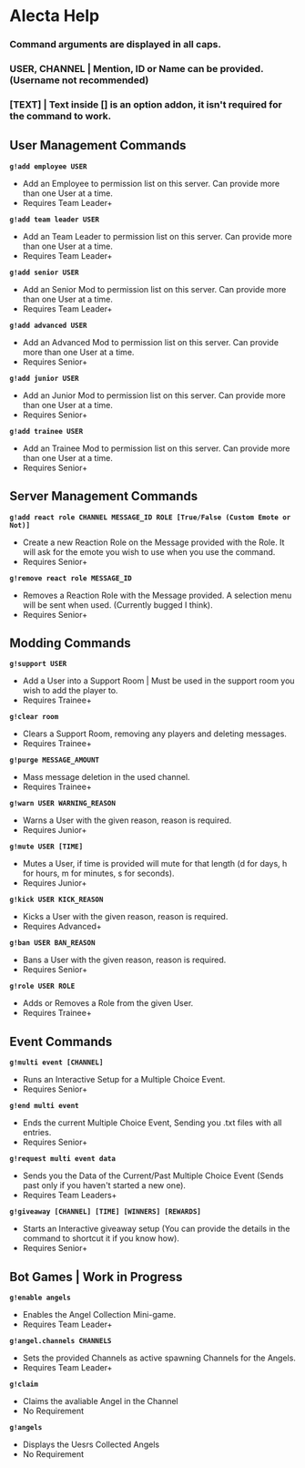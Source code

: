 # Alecta Help

### Command arguments are displayed in all caps.

### USER, CHANNEL | Mention, ID or Name can be provided. (Username not recommended)

### [__TEXT__] |  Text inside [] is an option addon, it isn't required for the command to work.

## User Management Commands
**`g!add employee USER`**
- Add an Employee to permission list on this server. Can provide more than one User at a time. 
- Requires Team Leader+

**`g!add team leader USER`**
- Add an Team Leader to permission list on this server. Can provide more than one User at a time. 
- Requires Team Leader+

**`g!add senior USER`**
- Add an Senior Mod to permission list on this server. Can provide more than one User at a time. 
- Requires Team Leader+

**`g!add advanced USER`**
- Add an Advanced Mod to permission list on this server. Can provide more than one User at a time. 
- Requires Senior+

**`g!add junior USER`**
- Add an Junior Mod to permission list on this server. Can provide more than one User at a time. 
- Requires Senior+

**`g!add trainee USER`**
- Add an Trainee Mod to permission list on this server. Can provide more than one User at a time. 
- Requires Senior+

## Server Management Commands
**`g!add react role CHANNEL MESSAGE_ID ROLE [True/False (Custom Emote or Not)]`**
- Create a new Reaction Role on the Message provided with the Role. It will ask for the emote you wish to use when you use the command.	
- Requires Senior+

**`g!remove react role MESSAGE_ID`**	
- Removes a Reaction Role with the Message provided. A selection menu will be sent when used. (Currently bugged I think). 
- Requires Senior+

## Modding Commands
**`g!support USER`**
- Add a User into a Support Room | Must be used in the support room you wish to add the player to.
- Requires Trainee+

**`g!clear room`**	
- Clears a Support Room, removing any players and deleting messages. 
- Requires Trainee+

**`g!purge MESSAGE_AMOUNT`**
- Mass message deletion in the used channel.
- Requires Trainee+

**`g!warn USER WARNING_REASON`**
- Warns a User with the given reason, reason is required.	
- Requires Junior+

**`g!mute USER [TIME]`**	
- Mutes a User, if time is provided will mute for that length (d for days, h for hours, m for minutes, s for seconds). 
- Requires Junior+

**`g!kick USER KICK_REASON`**	
- Kicks a User with the given reason, reason is required.	
- Requires Advanced+

**`g!ban USER BAN_REASON`**	
- Bans a User with the given reason, reason is required.	
- Requires Senior+

**`g!role USER ROLE`**	
- Adds or Removes a Role from the given User.
- Requires Trainee+

## Event Commands
**`g!multi event [CHANNEL]`**	
- Runs an Interactive Setup for a Multiple Choice Event.	
- Requires Senior+

**`g!end multi event`**	
- Ends the current Multiple Choice Event, Sending you .txt files with all entries.	
- Requires Senior+

**`g!request multi event data`**	
- Sends you the Data of the Current/Past Multiple Choice Event (Sends past only if you haven't started a new one).	
- Requires Team Leaders+

**`g!giveaway [CHANNEL] [TIME] [WINNERS] [REWARDS]`**	
- Starts an Interactive giveaway setup (You can provide the details in the command to shortcut it if you know how).	
- Requires Senior+


## Bot Games | Work in Progress
**`g!enable angels`**
- Enables the Angel Collection Mini-game.
- Requires Team Leader+

**`g!angel.channels CHANNELS`**
- Sets the provided Channels as active spawning Channels for the Angels.
- Requires Team Leader+

**`g!claim`**	
- Claims the avaliable Angel in the Channel
- No Requirement

**`g!angels`**
- Displays the Uesrs Collected Angels
- No Requirement
